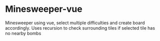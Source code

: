 # Minesweeper-vue

Minesweeper using vue, select multiple difficulties and create board accordingly. Uses recursion to check surrounding tiles if selected tile has no nearby bombs
